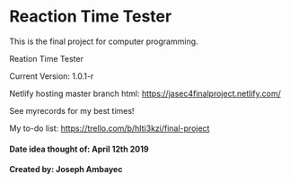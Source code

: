 # Reaction Time Tester
This is the final project for computer programming.

Reation Time Tester

Current Version: 1.0.1-r

Netlify hosting master branch html: https://jasec4finalproject.netlify.com/

See myrecords for my best times!

My to-do list: https://trello.com/b/hIti3kzi/final-project






#### Date idea thought of: April 12th 2019

#### Created by: Joseph Ambayec
